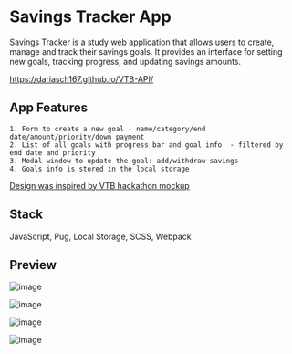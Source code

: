 # Savings Tracker App

Savings Tracker is a study web application that allows users to create, manage and track their savings goals. It provides an interface for setting new goals, tracking progress, and updating savings amounts.

https://dariasch167.github.io/VTB-API/

## App Features

	1. Form to create a new goal - name/category/end date/amount/priority/down payment
	2. List of all goals with progress bar and goal info  - filtered by end date and priority
	3. Modal window to update the goal: add/withdraw savings
	4. Goals info is stored in the local storage

[Design was inspired by VTB hackathon mockup](https://www.figma.com/file/8RtBJipAijq13h0Q2p8VlF/VTB-API?type=design&node-id=0%3A1&mode=design&t=l0OMI78T8x5q3Bg4-1)
 
## Stack

 JavaScript, Pug, Local Storage, SCSS, Webpack

## Preview

![image](https://github.com/user-attachments/assets/98396436-4444-4938-ba9f-5c1f1335b58d)

![image](https://github.com/user-attachments/assets/17476251-d876-4300-b65b-c81bae5fa1e4)

![image](https://github.com/user-attachments/assets/8f8a3066-adfc-4f18-afed-f1e20ea7b37f)

![image](https://github.com/user-attachments/assets/2ed81142-cfd3-4595-9a19-d42296c89c8f)






